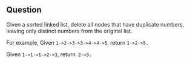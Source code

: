 ## Question

Given a sorted linked list, delete all nodes that have duplicate numbers, leaving only distinct numbers from the original list.

For example,
Given `1->2->3->3->4->4->5`, return `1->2->5.`


Given `1->1->1->2->3`, return` 2->3.`
